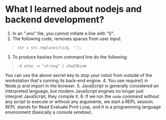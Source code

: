 # What I learned about nodejs and backend development?

1. In an ".env" file, you cannot initiate a line with "0". 
2. The following code, removes spaces from user input:

>```str = str.replace(/\s/g, '');```

3. To produce hashes from command line do the following:


> `~$ echo -n "string" | sha256sum` 

You can use the above secret key to stop your robot from outside of the workstation that's running its back-end engine. 
4. You use require() in Node.js and import in the browser.
5. JavaScript is generally considered an interpreted language, but modern JavaScript engines no longer just interpret JavaScript, they compile it.
6. If we run the `node` command without any script to execute or without any arguments, we start a REPL session. REPL stands for Read Evaluate Print Loop, and it is a programming
   language environment (basically a console window).
